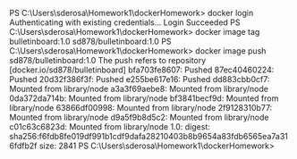 PS C:\Users\sderosa\Homework1\dockerHomework> docker login
Authenticating with existing credentials...
Login Succeeded
PS C:\Users\sderosa\Homework1\dockerHomework> docker image tag bulletinboard:1.0 sd878/bulletinboard:1.0
PS C:\Users\sderosa\Homework1\dockerHomework> docker image push sd878/bulletinboard:1.0
The push refers to repository [docker.io/sd878/bulletinboard]
bfa703fe8607: Pushed
87ec40460224: Pushed
20d32f386f3f: Pushed
e255be617e16: Pushed
dd883cbb0cf7: Mounted from library/node
a3a3f69aebe8: Mounted from library/node
0da372da714b: Mounted from library/node
bf3841becf9d: Mounted from library/node
63866df00998: Mounted from library/node
2f9128310b77: Mounted from library/node
d9a5f9b8d5c2: Mounted from library/node
c01c63c6823d: Mounted from library/node
1.0: digest: sha256:f6fdb8fe019df991b1cdf9dafa28210403b8b9654a83fdb6565ea7a316fdfb2f size: 2841
PS C:\Users\sderosa\Homework1\dockerHomework>
